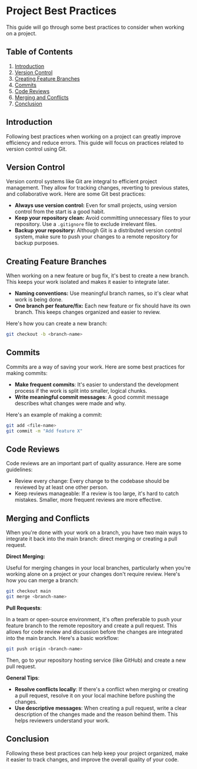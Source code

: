 # Project Best Practices

This guide will go through some best practices to consider when working on a project.

## Table of Contents

1. [Introduction](#introduction)
2. [Version Control](#version-control)
3. [Creating Feature Branches](#creating-feature-branches)
4. [Commits](#commits)
5. [Code Reviews](#code-reviews)
6. [Merging and Conflicts](#merging-and-conflicts)
7. [Conclusion](#conclusion)

## Introduction

Following best practices when working on a project can greatly improve efficiency and reduce errors. This guide will focus on practices related to version control using Git.

## Version Control

Version control systems like Git are integral to efficient project management. They allow for tracking changes, reverting to previous states, and collaborative work. Here are some Git best practices:

- **Always use version control:** Even for small projects, using version control from the start is a good habit.
- **Keep your repository clean:** Avoid committing unnecessary files to your repository. Use a `.gitignore` file to exclude irrelevant files.
- **Backup your repository:** Although Git is a distributed version control system, make sure to push your changes to a remote repository for backup purposes.

## Creating Feature Branches

When working on a new feature or bug fix, it's best to create a new branch. This keeps your work isolated and makes it easier to integrate later.

- **Naming conventions:** Use meaningful branch names, so it's clear what work is being done.
- **One branch per feature/fix:** Each new feature or fix should have its own branch. This keeps changes organized and easier to review.

Here's how you can create a new branch:

```bash
git checkout -b <branch-name>
```

## Commits

Commits are a way of saving your work. Here are some best practices for making commits:

- **Make frequent commits**: It's easier to understand the development process if the work is split into smaller, logical chunks.
- **Write meaningful commit messages**: A good commit message describes what changes were made and why.

Here's an example of making a commit:

```bash
git add <file-name>
git commit -m "Add feature X"
```

## Code Reviews

Code reviews are an important part of quality assurance. Here are some guidelines:

- Review every change: Every change to the codebase should be reviewed by at least one other person.
- Keep reviews manageable: If a review is too large, it's hard to catch mistakes. Smaller, more frequent reviews are more effective.

## Merging and Conflicts

When you're done with your work on a branch, you have two main ways to integrate it back into the main branch: direct merging or creating a pull request.

**Direct Merging:**

Useful for merging changes in your local branches, particularly when you're working alone on a project or your changes don't require review. Here's how you can merge a branch:

```bash
git checkout main
git merge <branch-name>
```
**Pull Requests**:

In a team or open-source environment, it's often preferable to push your feature branch to the remote repository and create a pull request. This allows for code review and discussion before the changes are integrated into the main branch. Here's a basic workflow:

```bash
git push origin <branch-name>
```

Then, go to your repository hosting service (like GitHub) and create a new pull request.

**General Tips**:

- **Resolve conflicts locally**: If there's a conflict when merging or creating a pull request, resolve it on your local machine before pushing the changes.
- **Use descriptive messages**: When creating a pull request, write a clear description of the changes made and the reason behind them. This helps reviewers understand your work.

## Conclusion

Following these best practices can help keep your project organized, make it easier to track changes, and improve the overall quality of your code.
